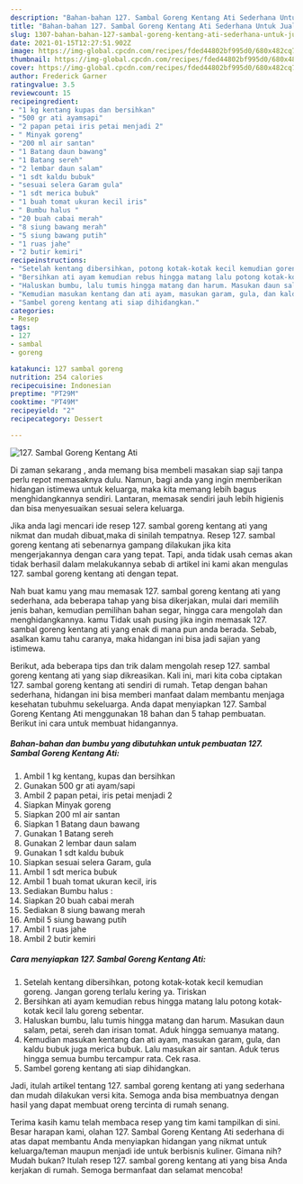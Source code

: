 ```yaml
---
description: "Bahan-bahan 127. Sambal Goreng Kentang Ati Sederhana Untuk Jualan"
title: "Bahan-bahan 127. Sambal Goreng Kentang Ati Sederhana Untuk Jualan"
slug: 1307-bahan-bahan-127-sambal-goreng-kentang-ati-sederhana-untuk-jualan
date: 2021-01-15T12:27:51.902Z
image: https://img-global.cpcdn.com/recipes/fded44802bf995d0/680x482cq70/127-sambal-goreng-kentang-ati-foto-resep-utama.jpg
thumbnail: https://img-global.cpcdn.com/recipes/fded44802bf995d0/680x482cq70/127-sambal-goreng-kentang-ati-foto-resep-utama.jpg
cover: https://img-global.cpcdn.com/recipes/fded44802bf995d0/680x482cq70/127-sambal-goreng-kentang-ati-foto-resep-utama.jpg
author: Frederick Garner
ratingvalue: 3.5
reviewcount: 15
recipeingredient:
- "1 kg kentang kupas dan bersihkan"
- "500 gr ati ayamsapi"
- "2 papan petai iris petai menjadi 2"
- " Minyak goreng"
- "200 ml air santan"
- "1 Batang daun bawang"
- "1 Batang sereh"
- "2 lembar daun salam"
- "1 sdt kaldu bubuk"
- "sesuai selera Garam gula"
- "1 sdt merica bubuk"
- "1 buah tomat ukuran kecil iris"
- " Bumbu halus "
- "20 buah cabai merah"
- "8 siung bawang merah"
- "5 siung bawang putih"
- "1 ruas jahe"
- "2 butir kemiri"
recipeinstructions:
- "Setelah kentang dibersihkan, potong kotak-kotak kecil kemudian goreng. Jangan goreng terlalu kering ya. Tiriskan"
- "Bersihkan ati ayam kemudian rebus hingga matang lalu potong kotak-kotak kecil lalu goreng sebentar."
- "Haluskan bumbu, lalu tumis hingga matang dan harum. Masukan daun salam, petai, sereh dan irisan tomat. Aduk hingga semuanya matang."
- "Kemudian masukan kentang dan ati ayam, masukan garam, gula, dan kaldu bubuk juga merica bubuk. Lalu masukan air santan. Aduk terus hingga semua bumbu tercampur rata. Cek rasa."
- "Sambel goreng kentang ati siap dihidangkan."
categories:
- Resep
tags:
- 127
- sambal
- goreng

katakunci: 127 sambal goreng 
nutrition: 254 calories
recipecuisine: Indonesian
preptime: "PT29M"
cooktime: "PT49M"
recipeyield: "2"
recipecategory: Dessert

---
```



![127. Sambal Goreng Kentang Ati](https://img-global.cpcdn.com/recipes/fded44802bf995d0/680x482cq70/127-sambal-goreng-kentang-ati-foto-resep-utama.jpg)

Di zaman  sekarang , anda memang bisa membeli masakan siap saji tanpa perlu repot memasaknya dulu. Namun, bagi anda yang ingin memberikan hidangan istimewa untuk keluarga, maka kita memang lebih bagus menghidangkannya sendiri. Lantaran, memasak sendiri jauh lebih higienis dan bisa menyesuaikan sesuai selera keluarga.

Jika anda lagi mencari ide resep 127. sambal goreng kentang ati yang nikmat dan mudah dibuat,maka di sinilah tempatnya. Resep 127. sambal goreng kentang ati  sebenarnya gampang dilakukan jika kita mengerjakannya dengan cara yang tepat. Tapi, anda tidak usah cemas akan tidak berhasil dalam melakukannya 
sebab di artikel ini kami akan mengulas 127. sambal goreng kentang ati dengan tepat.  



Nah buat kamu yang mau memasak 127. sambal goreng kentang ati yang sederhana, ada beberapa tahap yang bisa dikerjakan, mulai dari memilih jenis bahan, kemudian pemilihan bahan segar, hingga cara mengolah dan menghidangkannya. kamu Tidak usah pusing jika ingin memasak 127. sambal goreng kentang ati yang enak di mana pun anda berada. Sebab, asalkan kamu  tahu caranya, maka hidangan ini bisa jadi sajian yang istimewa.

Berikut, ada beberapa tips dan trik dalam mengolah resep 127. sambal goreng kentang ati yang siap dikreasikan. Kali ini, mari kita coba ciptakan 127. sambal goreng kentang ati sendiri di rumah. Tetap dengan bahan sederhana, hidangan ini bisa memberi manfaat dalam membantu menjaga kesehatan tubuhmu sekeluarga. Anda dapat menyiapkan 127. Sambal Goreng Kentang Ati menggunakan 18 bahan dan 5 tahap pembuatan. Berikut ini cara untuk membuat hidangannya.

<!--inarticleads1-->

##### Bahan-bahan dan bumbu yang dibutuhkan untuk pembuatan 127. Sambal Goreng Kentang Ati:

1. Ambil 1 kg kentang, kupas dan bersihkan
1. Gunakan 500 gr ati ayam/sapi
1. Ambil 2 papan petai, iris petai menjadi 2
1. Siapkan  Minyak goreng
1. Siapkan 200 ml air santan
1. Siapkan 1 Batang daun bawang
1. Gunakan 1 Batang sereh
1. Gunakan 2 lembar daun salam
1. Gunakan 1 sdt kaldu bubuk
1. Siapkan sesuai selera Garam, gula
1. Ambil 1 sdt merica bubuk
1. Ambil 1 buah tomat ukuran kecil, iris
1. Sediakan  Bumbu halus :
1. Siapkan 20 buah cabai merah
1. Sediakan 8 siung bawang merah
1. Ambil 5 siung bawang putih
1. Ambil 1 ruas jahe
1. Ambil 2 butir kemiri




<!--inarticleads2-->

##### Cara menyiapkan 127. Sambal Goreng Kentang Ati:

1. Setelah kentang dibersihkan, potong kotak-kotak kecil kemudian goreng. Jangan goreng terlalu kering ya. Tiriskan
1. Bersihkan ati ayam kemudian rebus hingga matang lalu potong kotak-kotak kecil lalu goreng sebentar.
1. Haluskan bumbu, lalu tumis hingga matang dan harum. Masukan daun salam, petai, sereh dan irisan tomat. Aduk hingga semuanya matang.
1. Kemudian masukan kentang dan ati ayam, masukan garam, gula, dan kaldu bubuk juga merica bubuk. Lalu masukan air santan. Aduk terus hingga semua bumbu tercampur rata. Cek rasa.
1. Sambel goreng kentang ati siap dihidangkan.




Jadi, itulah artikel tentang  127. sambal goreng kentang ati  yang sederhana dan mudah dilakukan versi kita. Semoga anda bisa membuatnya dengan hasil yang dapat membuat oreng tercinta di rumah senang. 

Terima kasih kamu telah membaca resep yang tim kami tampilkan di sini. Besar harapan kami, olahan  127. Sambal Goreng Kentang Ati sederhana di atas dapat membantu Anda menyiapkan hidangan yang nikmat untuk keluarga/teman maupun menjadi ide untuk berbisnis kuliner. Gimana nih? Mudah bukan? Itulah resep 127. sambal goreng kentang ati yang bisa Anda kerjakan di rumah. Semoga bermanfaat dan selamat mencoba!

